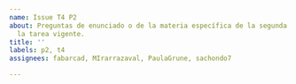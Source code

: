 ```yaml
---
name: Issue T4 P2
about: Preguntas de enunciado o de la materia específica de la segunda pregunta de
  la tarea vigente.
title: ''
labels: p2, t4
assignees: fabarcad, MIrarrazaval, PaulaGrune, sachondo7

---
```



